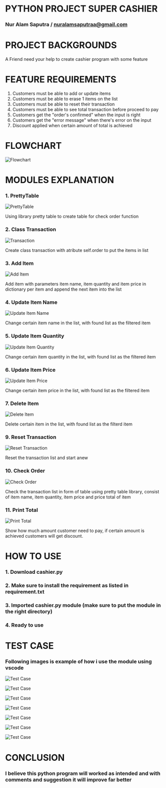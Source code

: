 # PYTHON PROJECT SUPER CASHIER
### Nur Alam Saputra / nuralamsaputraa@gmail.com

# PROJECT BACKGROUNDS
A Friend need your help to create cashier program with some feature

# FEATURE REQUIREMENTS
1. Customers must be able to add or update items
2. Customers must be able to erase 1 items on the list
3. Customers must be able to reset their transaction
4. Customers must be able to see total transaction before proceed to pay
5. Customers get the "order's confirmed" when the input is right
6. Customers get the "error message" when there's error on the input
7. Discount applied when certain amount of total is achieved

# FLOWCHART
![Flowchart](https://github.com/nuralamsaputra/Cashier-Project/blob/master/img/flowchart%20super%20cashier.drawio.png)

# MODULES EXPLANATION

### 1. PrettyTable
![PrettyTable](https://github.com/nuralamsaputra/Cashier-Project/blob/master/img/01.%20prettytable.png)

Using library pretty table to create table for check order function
### 2. Class Transaction
![Transaction](https://github.com/nuralamsaputra/Cashier-Project/blob/master/img/02.%20class%20Transaction.png)

Create class transaction with atribute self.order to put the items in list
### 3. Add Item
![Add Item](https://github.com/nuralamsaputra/Cashier-Project/blob/master/img/03.%20add_item.png)

Add item with parameters item name, item quantity and item price in dictionary per item and append the next item into the list
### 4. Update Item Name
![Update Item Name](https://github.com/nuralamsaputra/Cashier-Project/blob/master/img/04.%20update_item_name.png)

Change certain item name in the list, with found list as the filtered item 
### 5. Update Item Quantity
![Update Item Quantity](https://github.com/nuralamsaputra/Cashier-Project/blob/master/img/05.update_item_qty.png)

Change certain item quantity in the list, with found list as the filtered item
### 6. Update Item Price
![Update Item Price](https://github.com/nuralamsaputra/Cashier-Project/blob/master/img/06.update_item_price.png)

Change certain item price in the list, with found list as the filtered item
### 7. Delete Item
![Delete Item](https://github.com/nuralamsaputra/Cashier-Project/blob/master/img/07.delete_item.png)

Delete certain item in the list, with found list as the filterd item
### 9. Reset Transaction
![Reset Transaction](https://github.com/nuralamsaputra/Cashier-Project/blob/master/img/08.reset_item.png)

Reset the transaction list and start anew
### 10. Check Order
![Check Order](https://github.com/nuralamsaputra/Cashier-Project/blob/master/img/09.%20check_order.png)

Check the transaction list in form of table using pretty table library, consist of item name, item quantity, item price and price total of item
### 11. Print Total
![Print Total](https://github.com/nuralamsaputra/Cashier-Project/blob/master/img/10.%20print_total.png)

Show how much amount customer need to pay, if certain amount is achieved customers will get discount.
# HOW TO USE 

### 1. Download cashier.py 
### 2. Make sure to install the requirement as listed in requirement.txt
### 3. Imported cashier.py module (make sure to put the module in the right directory)
### 4. Ready to use

# TEST CASE

### Following images is example of how i use the module using vscode

![Test Case](https://github.com/nuralamsaputra/Cashier-Project/blob/master/img/12.png)

![Test Case](https://github.com/nuralamsaputra/Cashier-Project/blob/master/img/13.png)

![Test Case](https://github.com/nuralamsaputra/Cashier-Project/blob/master/img/14.png)

![Test Case](https://github.com/nuralamsaputra/Cashier-Project/blob/master/img/15.png)

![Test Case](https://github.com/nuralamsaputra/Cashier-Project/blob/master/img/16.png)

![Test Case](https://github.com/nuralamsaputra/Cashier-Project/blob/master/img/17.png)

![Test Case](https://github.com/nuralamsaputra/Cashier-Project/blob/master/img/18.png)

# CONCLUSION

### I believe this python program will worked as intended and with comments and suggestion it will improve far better
